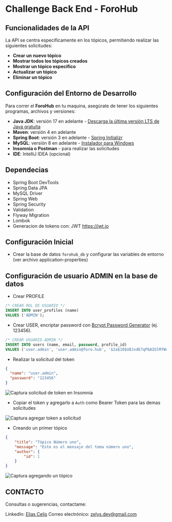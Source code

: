 # Challenge Back End - ForoHub

## Funcionalidades de la API

La API se centra específicamente en los tópicos, permitiendo realizar las siguientes solicitudes:

- **Crear un nuevo tópico**
- **Mostrar todos los tópicos creados**
- **Mostrar un tópico específico**
- **Actualizar un tópico**
- **Eliminar un tópico**

## Configuración del Entorno de Desarrollo

Para correr el **ForoHub** en tu maquina, asegúrate de tener los siguientes programas, archivos y versiones:

- **Java JDK**: versión 17 en
  adelante - [Descarga la última versión LTS de Java gratuita](https://www.oracle.com/java/technologies/javase-downloads.html)
- **Maven**: versión 4 en adelante
- **Spring Boot**: versión 3 en adelante - [Spring Initializr](https://start.spring.io/)
- **MySQL**: versión 8 en adelante - [Instalador para Windows](https://dev.mysql.com/downloads/installer/)
- **Insomnia o Postman** - para realizar las solicitudes
- **IDE**: IntelliJ IDEA (opcional)

## Dependecias

- Spring Boot DevTools
- Spring Data JPA
- MySQL Driver
- Spring Web
- Spring Security
- Validation
- Flyway Migration
- Lombok
- Generacion de tokens con: JWT https://jwt.io

## Configuración Inicial

- Crear la base de datos `forohub_db` y configurar las variables de entorno (ver archivo application-properties)

## Configuración de usuario ADMIN en la base de datos

- Crear PROFILE

```sql
/* CREAR ROL DE USUARIO */
INSERT INTO user_profiles (name)
VALUES ('ADMIN');
```

- Crear USER, encriptar password con [Bcrypt Password Generator](https://www.browserling.com/tools/bcrypt) (ej. 123456).

```sql
/* CREAR USUARIO ADMIN */
INSERT INTO users (name, email, password, profile_id)
VALUES ('user.admin', 'user.admin@foro.hub', '$2a$10$U8JvdE7qPbAIGlM7WoY2y.fn.Pwom6jC9hM6f9g9zN1oj/r9p.8J.', 1);
```

- Realizar la solicitud del token

```json
{
  "name": "user.admin",
  "password": "123456"
}
```

![Captura solicitud de token en Insomnia](https://i.imgur.com/8bXTZx0.png?1)

- Copiar el token y agregarlo a `Auth` como Bearer Token para las demas solicitudes

![Captura agregar token a solicitud](https://i.imgur.com/GtPWNPv.png?2)

- Creando un primer tópico

```json
{
    "title": "Tópico Número uno",
    "message": "Este es el mensaje del tema número uno",
    "author": {
        "id": 1
    }
}
```

![Captura agregando un tópico](https://i.imgur.com/4rmZOhg.png?1)

## CONTACTO

Consultas o sugerencias, contactame:

LinkedIn: [Elias Celis](https://www.linkedin.com/in/ecelis/)
Correo electrónico: zelys.dev@gmail.com
